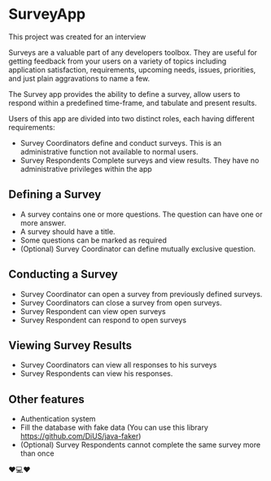 # SurveyApp
This project was created for an interview


Surveys are a valuable part of any developers toolbox. They are useful for getting
feedback from your users on a variety of topics including application satisfaction,
requirements, upcoming needs, issues, priorities, and just plain aggravations to name
a few.

The Survey app provides the ability to define a survey, allow users to respond within a
predefined time-frame, and tabulate and present results.

Users of this app are divided into two distinct roles, each having different
requirements:
* Survey Coordinators define and conduct surveys. This is an administrative
function not available to normal users.
* Survey Respondents Complete surveys and view results. They have no
administrative privileges within the app

## Defining a Survey
* A survey contains one or more questions. The question can have one or more
answer.
* A survey should have a title.
* Some questions can be marked as required
* (Optional) Survey Coordinator can define mutually exclusive question.

## Conducting a Survey
* Survey Coordinator can open a survey from previously defined surveys.
* Survey Coordinators can close a survey from open surveys.
* Survey Respondent can view open surveys
* Survey Respondent can respond to open surveys

## Viewing Survey Results
* Survey Coordinators can view all responses to his surveys
* Survey Respondents can view his responses.

## Other features
* Authentication system
* Fill the database with fake data (You can use this library
https://github.com/DiUS/java-faker)
* (Optional) Survey Respondents cannot complete the same survey more than once

:hearts::computer::hearts:
